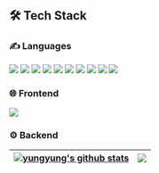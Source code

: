 <!--
**lee-youn/lee-youn** is a ✨ _special_ ✨ repository because its `README.md` (this file) appears on your GitHub profile.

Here are some ideas to get you started:

- 🔭 I’m currently working on ...
- 🌱 I’m currently learning ...
- 👯 I’m looking to collaborate on ...
- 🤔 I’m looking for help with ...
- 💬 Ask me about ...
- 📫 How to reach me: ...
- 😄 Pronouns: ...
- ⚡ Fun fact: ...
-->
## 🛠️ Tech Stack

### ✍️ Languages
<img src="https://img.shields.io/badge/javascript-F7DF1E?style=flat&logo=javascript&logoColor=white"> <img src="https://img.shields.io/badge/typescript-3178C6?style=flat&logo=typescript&logoColor=white"> <img src="https://img.shields.io/badge/Java-007396?style=flat&logo=OpenJDK&logoColor=white"/> <img src="https://img.shields.io/badge/python-3776AB?style=flat&logo=python&logoColor=white"/> <img src="https://img.shields.io/badge/go-00ADD8?style=flat&logo=go&logoColor=white"/> <img src="https://img.shields.io/badge/html5-E34F26?style=flat&logo=html5&logoColor=white"/> <img src="https://img.shields.io/badge/css3-1572B6?style=flat&logo=css3&logoColor=white"/> <img src="https://img.shields.io/badge/c-A8B9CC?style=flat&logo=c&logoColor=white"/> <img src="https://img.shields.io/badge/cplusplus-00599C?style=flat&logo=cplusplus&logoColor=white"/> <img src="https://img.shields.io/badge/latex-008080?style=flat&logo=latex&logoColor=white"/>

### 🌐 Frontend
<img src="https://img.shields.io/badge/react-#61DAFB?style=for-the-badge&logo=react&logoColor=white">



### ⚙️ Backend



| <a href="https://github.com/anuraghazra/github-readme-stats"><img align="center" src="https://github-readme-stats.vercel.app/api?username=lee-youn&show_icons=true&include_all_commits=true&theme=tokyonight&hide_border=true&bg_color=transparent" alt="yungyung's github stats" /></a> | <a href="https://github.com/anuraghazra/github-readme-stats"><img align="center" src="https://github-readme-stats.vercel.app/api/top-langs/?username=lee-youn&layout=compact&theme=tokyonight&hide_border=true&bg_color=transparent" /></a> |
| ------------- | ------------- |
